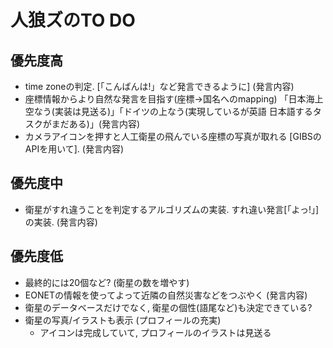 # 人狼ズのTO DO

## 優先度高
- time zoneの判定. [「こんばんは!」など発言できるように] (発言内容)
- 座標情報からより自然な発言を目指す(座標->国名へのmapping) 「日本海上空なう(実装は見送る)」「ドイツの上なう(実現しているが英語 日本語するタスクがまだある)」(発言内容)
- カメラアイコンを押すと人工衛星の飛んでいる座標の写真が取れる [GIBSのAPIを用いて]. (発言内容)   

## 優先度中
- 衛星がすれ違うことを判定するアルゴリズムの実装. すれ違い発言[「よっ!」]の実装. (発言内容)

## 優先度低
- 最終的には20個など? (衛星の数を増やす)
- EONETの情報を使ってよって近隣の自然災害などをつぶやく (発言内容)
- 衛星のデータベースだけでなく, 衛星の個性(語尾など)も決定できている?
- 衛星の写真/イラストも表示 (プロフィールの充実)
  - アイコンは完成していて, プロフィールのイラストは見送る
